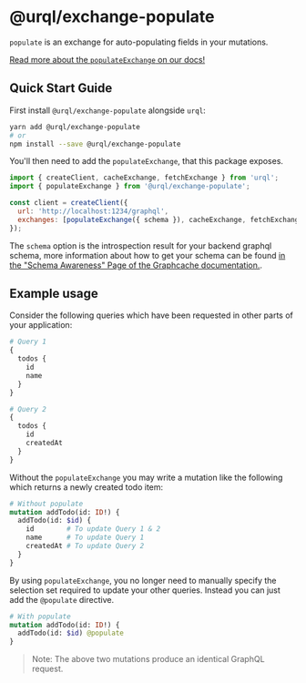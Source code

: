 # @urql/exchange-populate

`populate` is an exchange for auto-populating fields in your mutations.

[Read more about the `populateExchange` on our docs!](https://formidable.com/open-source/urql/docs/advanced/auto-populate-mutations)

## Quick Start Guide

First install `@urql/exchange-populate` alongside `urql`:

```sh
yarn add @urql/exchange-populate
# or
npm install --save @urql/exchange-populate
```

You'll then need to add the `populateExchange`, that this package exposes.

```js
import { createClient, cacheExchange, fetchExchange } from 'urql';
import { populateExchange } from '@urql/exchange-populate';

const client = createClient({
  url: 'http://localhost:1234/graphql',
  exchanges: [populateExchange({ schema }), cacheExchange, fetchExchange],
});
```

The `schema` option is the introspection result for your backend graphql schema, more information
about how to get your schema can be found [in the "Schema Awareness" Page of the Graphcache documentation.](https://formidable.com/open-source/urql/docs/graphcache/schema-awareness/#getting-your-schema).

## Example usage

Consider the following queries which have been requested in other parts of your application:

```graphql
# Query 1
{
  todos {
    id
    name
  }
}

# Query 2
{
  todos {
    id
    createdAt
  }
}
```

Without the `populateExchange` you may write a mutation like the following which returns a newly created todo item:

```graphql
# Without populate
mutation addTodo(id: ID!) {
  addTodo(id: $id) {
    id        # To update Query 1 & 2
    name      # To update Query 1
    createdAt # To update Query 2
  }
}
```

By using `populateExchange`, you no longer need to manually specify the selection set required to update your other queries. Instead you can just add the `@populate` directive.

```graphql
# With populate
mutation addTodo(id: ID!) {
  addTodo(id: $id) @populate
}
```

> Note: The above two mutations produce an identical GraphQL request.
